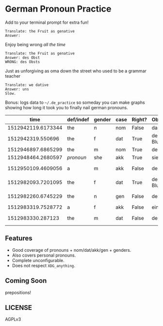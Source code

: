 # German Pronoun Practice

Add to your terminal prompt for extra fun!

```
Translate: the Fruit as genative
Answer: 
```

Enjoy being wrong *all the time*

```
Translate: the Fruit as genative
Answer: des Obst
WRONG: des Obsts
```

Just as unforgiving as oma down the street who used to be a grammar teacher

```
Translate: we dative
Answer: uns
Slow.
```

Bonus: logs data to `~/.de_practice` so someday you can make graphs showing how long it took you to finally nail german pronouns.


time               | def/indef | gender | case | Right? | Observed   | Expected   | Response Speed
----               | --------- | ------ | ---- | ------ | --------   | --------   | --------------
1512942119.6173344 | the       | n      | nom  | False  | das Obst   | der Obst   | 11.717899799346924
1512942319.550696  | the       | f      | dat  | True   | der Blumen | der Blumen | 19.246328115463257
1512946897.6865299 | the       | m      | nom  | True   | der Mann   | der Mann   | 3.906935691833496
1512948464.2680597 | _pronoun_ | she    | akk  | True   | sie        | sie        | 3.621692419052124
1512950109.4609056 | a         | m      | akk  | False  | der Mann   | einen Mann | 3.5954036712646484
1512982093.7201095 | the       | f      | dat  | True   | der Blumen | der Blumen | 6.770673036575317
1512982260.6745229 | the       | n      | gen  | False  | des Obst   | des Obsts  | 6.113694906234741
1512983319.7528772 | a         | f      | akk  | False  | einer Frau | eine Frau  | 8.076109409332275
1512983330.287123  | the       | m      | dat  | False  | den Mann   | dem Mann   | 3.9201772212982178

## Features

- Good coverage of pronouns + nom/dat/akk/gen + genders.
- Also covers personal pronouns.
- Complete unconfigurable.
- Does not respect `XDG_anything`.

## Coming Soon

prepositions!

## LICENSE

AGPLv3
